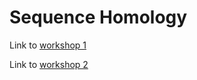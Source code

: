 # Sequence Homology 



Link to [workshop 1](https://fasta.bioch.virginia.edu/mol_evol/)

Link to [workshop 2](https://fasta.bioch.virginia.edu/mol_evol/pfb_python_matrices.html)
